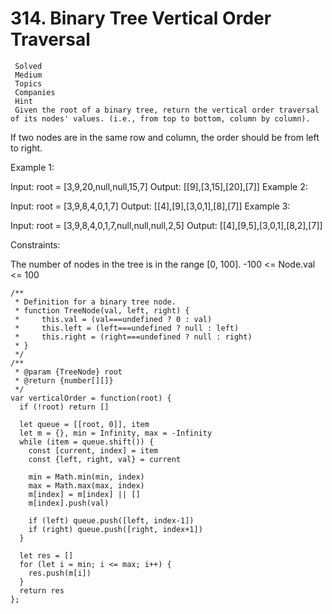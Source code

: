 # 314. Binary Tree Vertical Order Traversal

     Solved
     Medium
     Topics
     Companies
     Hint
     Given the root of a binary tree, return the vertical order traversal of its nodes' values. (i.e., from top to bottom, column by column).

If two nodes are in the same row and column, the order should be from left to right.

Example 1:

Input: root = [3,9,20,null,null,15,7]
Output: [[9],[3,15],[20],[7]]
Example 2:

Input: root = [3,9,8,4,0,1,7]
Output: [[4],[9],[3,0,1],[8],[7]]
Example 3:

Input: root = [3,9,8,4,0,1,7,null,null,null,2,5]
Output: [[4],[9,5],[3,0,1],[8,2],[7]]

Constraints:

The number of nodes in the tree is in the range [0, 100].
-100 <= Node.val <= 100

```
/**
 * Definition for a binary tree node.
 * function TreeNode(val, left, right) {
 *     this.val = (val===undefined ? 0 : val)
 *     this.left = (left===undefined ? null : left)
 *     this.right = (right===undefined ? null : right)
 * }
 */
/**
 * @param {TreeNode} root
 * @return {number[][]}
 */
var verticalOrder = function(root) {
  if (!root) return []

  let queue = [[root, 0]], item
  let m = {}, min = Infinity, max = -Infinity
  while (item = queue.shift()) {
    const [current, index] = item
    const {left, right, val} = current

    min = Math.min(min, index)
    max = Math.max(max, index)
    m[index] = m[index] || []
    m[index].push(val)

    if (left) queue.push([left, index-1])
    if (right) queue.push([right, index+1])
  }

  let res = []
  for (let i = min; i <= max; i++) {
    res.push(m[i])
  }
  return res
};
```
